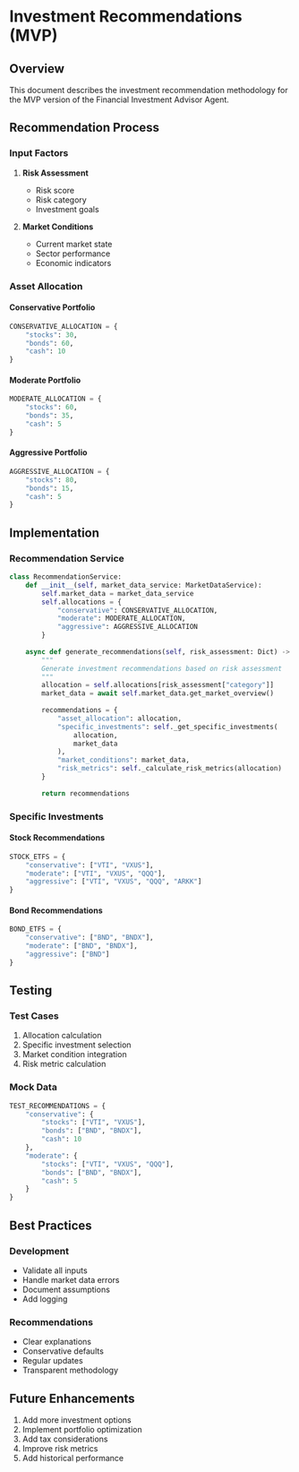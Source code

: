 # Investment Recommendations (MVP)

## Overview
This document describes the investment recommendation methodology for the MVP version of the Financial Investment Advisor Agent.

## Recommendation Process

### Input Factors
1. **Risk Assessment**
   - Risk score
   - Risk category
   - Investment goals

2. **Market Conditions**
   - Current market state
   - Sector performance
   - Economic indicators

### Asset Allocation

#### Conservative Portfolio
```python
CONSERVATIVE_ALLOCATION = {
    "stocks": 30,
    "bonds": 60,
    "cash": 10
}
```

#### Moderate Portfolio
```python
MODERATE_ALLOCATION = {
    "stocks": 60,
    "bonds": 35,
    "cash": 5
}
```

#### Aggressive Portfolio
```python
AGGRESSIVE_ALLOCATION = {
    "stocks": 80,
    "bonds": 15,
    "cash": 5
}
```

## Implementation

### Recommendation Service
```python
class RecommendationService:
    def __init__(self, market_data_service: MarketDataService):
        self.market_data = market_data_service
        self.allocations = {
            "conservative": CONSERVATIVE_ALLOCATION,
            "moderate": MODERATE_ALLOCATION,
            "aggressive": AGGRESSIVE_ALLOCATION
        }
        
    async def generate_recommendations(self, risk_assessment: Dict) -> Dict:
        """
        Generate investment recommendations based on risk assessment
        """
        allocation = self.allocations[risk_assessment["category"]]
        market_data = await self.market_data.get_market_overview()
        
        recommendations = {
            "asset_allocation": allocation,
            "specific_investments": self._get_specific_investments(
                allocation,
                market_data
            ),
            "market_conditions": market_data,
            "risk_metrics": self._calculate_risk_metrics(allocation)
        }
        
        return recommendations
```

### Specific Investments

#### Stock Recommendations
```python
STOCK_ETFS = {
    "conservative": ["VTI", "VXUS"],
    "moderate": ["VTI", "VXUS", "QQQ"],
    "aggressive": ["VTI", "VXUS", "QQQ", "ARKK"]
}
```

#### Bond Recommendations
```python
BOND_ETFS = {
    "conservative": ["BND", "BNDX"],
    "moderate": ["BND", "BNDX"],
    "aggressive": ["BND"]
}
```

## Testing

### Test Cases
1. Allocation calculation
2. Specific investment selection
3. Market condition integration
4. Risk metric calculation

### Mock Data
```python
TEST_RECOMMENDATIONS = {
    "conservative": {
        "stocks": ["VTI", "VXUS"],
        "bonds": ["BND", "BNDX"],
        "cash": 10
    },
    "moderate": {
        "stocks": ["VTI", "VXUS", "QQQ"],
        "bonds": ["BND", "BNDX"],
        "cash": 5
    }
}
```

## Best Practices

### Development
- Validate all inputs
- Handle market data errors
- Document assumptions
- Add logging

### Recommendations
- Clear explanations
- Conservative defaults
- Regular updates
- Transparent methodology

## Future Enhancements
1. Add more investment options
2. Implement portfolio optimization
3. Add tax considerations
4. Improve risk metrics
5. Add historical performance 